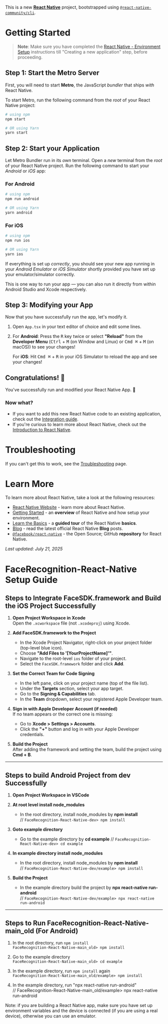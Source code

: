 This is a new [**React Native**](https://reactnative.dev) project, bootstrapped using [`@react-native-community/cli`](https://github.com/react-native-community/cli).

# Getting Started

>**Note**: Make sure you have completed the [React Native - Environment Setup](https://reactnative.dev/docs/environment-setup) instructions till "Creating a new application" step, before proceeding.

## Step 1: Start the Metro Server

First, you will need to start **Metro**, the JavaScript _bundler_ that ships _with_ React Native.

To start Metro, run the following command from the _root_ of your React Native project:

```bash
# using npm
npm start

# OR using Yarn
yarn start
```

## Step 2: Start your Application

Let Metro Bundler run in its _own_ terminal. Open a _new_ terminal from the _root_ of your React Native project. Run the following command to start your _Android_ or _iOS_ app:

### For Android

```bash
# using npm
npm run android

# OR using Yarn
yarn android
```

### For iOS

```bash
# using npm
npm run ios

# OR using Yarn
yarn ios
```

If everything is set up _correctly_, you should see your new app running in your _Android Emulator_ or _iOS Simulator_ shortly provided you have set up your emulator/simulator correctly.

This is one way to run your app — you can also run it directly from within Android Studio and Xcode respectively.

## Step 3: Modifying your App

Now that you have successfully run the app, let's modify it.

1. Open `App.tsx` in your text editor of choice and edit some lines.
2. For **Android**: Press the <kbd>R</kbd> key twice or select **"Reload"** from the **Developer Menu** (<kbd>Ctrl</kbd> + <kbd>M</kbd> (on Window and Linux) or <kbd>Cmd ⌘</kbd> + <kbd>M</kbd> (on macOS)) to see your changes!

   For **iOS**: Hit <kbd>Cmd ⌘</kbd> + <kbd>R</kbd> in your iOS Simulator to reload the app and see your changes!

## Congratulations! :tada:

You've successfully run and modified your React Native App. :partying_face:

### Now what?

- If you want to add this new React Native code to an existing application, check out the [Integration guide](https://reactnative.dev/docs/integration-with-existing-apps).
- If you're curious to learn more about React Native, check out the [Introduction to React Native](https://reactnative.dev/docs/getting-started).

# Troubleshooting

If you can't get this to work, see the [Troubleshooting](https://reactnative.dev/docs/troubleshooting) page.

# Learn More

To learn more about React Native, take a look at the following resources:

- [React Native Website](https://reactnative.dev) - learn more about React Native.
- [Getting Started](https://reactnative.dev/docs/environment-setup) - an **overview** of React Native and how setup your environment.
- [Learn the Basics](https://reactnative.dev/docs/getting-started) - a **guided tour** of the React Native **basics**.
- [Blog](https://reactnative.dev/blog) - read the latest official React Native **Blog** posts.
- [`@facebook/react-native`](https://github.com/facebook/react-native) - the Open Source; GitHub **repository** for React Native.



_Last updated: July 21, 2025_

# FaceRecognition-React-Native Setup Guide

## Steps to Integrate FaceSDK.framework and Build the iOS Project Successfully

1. **Open Project Workspace in Xcode**  
   Open the `.xcworkspace` file (not `.xcodeproj`) using Xcode.

2. **Add FaceSDK.framework to the Project**  
   - In the Xcode Project Navigator, right-click on your project folder (top-level blue icon).  
   - Choose **"Add Files to '[YourProjectName]'"**.  
   - Navigate to the root-level `ios` folder of your project.  
   - Select the `FaceSDK.framework` folder and click **Add**.

3. **Set the Correct Team for Code Signing**  
   - In the left pane, click on your project name (top of the file list).  
   - Under the **Targets** section, select your app target.  
   - Go to the **Signing & Capabilities** tab.  
   - In the **Team** dropdown, select your registered Apple Developer team.

4. **Sign in with Apple Developer Account (if needed)**  
   If no team appears or the correct one is missing:  
   - Go to **Xcode > Settings > Accounts**.  
   - Click the **"+"** button and log in with your Apple Developer credentials.

5. **Build the Project**  
   After adding the framework and setting the team, build the project using **Cmd + B**.

---

## Steps to build Android Project from dev Successfully

1. **Open Project Workspace in VSCode**  
   
2. **At root level install node_modules**  
   - In the root directory, install node_modules by **npm install**  
    // `FaceRecognition-React-Native-dev> npm install`

3. **Goto example directory**  
   -  Go to the example directory by **cd example** 
    // `FaceRecognition-React-Native-dev> cd example`

4. **In example directory install node_modules**  
   - In the root directory, install node_modules by **npm install**  
    // `FaceRecognition-React-Native-dev/example> npm install`
   
5. **Build the Project**  
   - In the example directory build the project by **npx react-native run-android**  
   // `FaceRecognition-React-Native-dev/example> npx react-native run-android`

---


## Steps to Run FaceRecognition-React-Native-main_old (For Android)

1. In the root directory, run `npm install`  
   `FaceRecognition-React-Native-main_old> npm install`

2. Go to the example directory  
   `FaceRecognition-React-Native-main_old> cd example`

3. In the example directory, run `npm install` again  
   `FaceRecognition-React-Native-main_old/example> npm install`

4. In the example directory, run "npx react-native run-android"  
   // FaceRecognition-React-Native-main_old/example> npx react-native run-android


Note: if you are building a React Native app, make sure you have set up environment variables and the device is connected (if you are using a real device), otherwise you can use an emulator.

